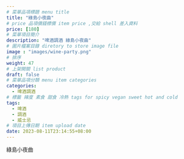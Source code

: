 ```yaml
---
# 菜單品項標題 menu title 
title: "綠島小夜曲"
# price 品項價錢標價 item price ,交給 shell 差入資料
price: [180] 
# 菜單項目簡介 
description: "啤酒調酒 綠島小夜曲"
# 圖片檔案目錄 diretory to store image file
image : "images/wine-party.png"
# 排序
weight: 47 
# 上架開關 list product 
draft: false
# 菜單品項分類 menu item categories 
categories:
  - 啤酒調酒 
# 標籤 辣度 素食 甜食 冷熱 tags for spicy vegan sweet hot and cold 
tags:
  - 啤酒
  - 調酒 
  - 威士忌
# 項目上傳日期 item upload date 
date: 2023-08-11T23:14:55+08:00
---
```


 綠島小夜曲
